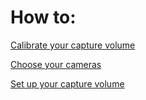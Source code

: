 
# How to:

[Calibrate your capture volume]()  

[Choose your cameras]()  

[Set up your capture volume]()  
